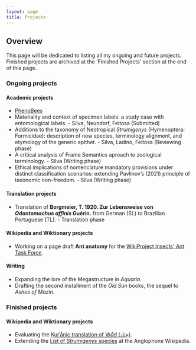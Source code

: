 ```yaml
---
layout: page
title: Projects
---
```


## Overview ##

This page will be dedicated to listing all my ongoing and future projects. Finished projects are archived at the 'Finished Projects' section at the end of this page.

### Ongoing projects ###

#### Academic projects ####

* [PhenoBees](https://researchportal.helsinki.fi/fi/projects/phenobees-a-knowledgebase-and-integrative-approach-for-studying-t)
* Materiality and context of specimen labels: a study case with entomological labels. - Silva, Neundorf, Feitosa (Submitted)
* Additions to the taxonomy of Neotropical *Strumigenys* (Hymenoptera: Formicidae): description of new species, terminology alignment, and etymology of the generic epithet. - Silva, Ladino, Feitosa (Reviewing phase)
* A critical analysis of Frame Semantics aproach to zoological terminology. - Silva (Writing phase)
* Ethical implications of nomenclature mandatory provisions under distinct classification scenarios: extending Pavlinov’s (2021) principle of taxonomic non-freedom. - Silva (Writing phase)

#### Translation projects ####

* Translation of **Borgmeier, T. 1920. Zur Lebensweise von _Odontomachus affinis_ Guérin.** from German (SL) to Brazilian Portuguese (TL). - Translation phase

#### Wikipedia and Wiktionary projects ####

* Working on a page draft **Ant anatomy** for the [WikiProject Insects' Ant Task Force](https://en.wikipedia.org/wiki/Wikipedia:WikiProject_Insects/ant_task_force).

#### Writing ####

* Expanding the lore of the Megastructure in *Aquaria*.
* Drafting the second installment of the *Old Sun* books, the sequel to *Ashes of Mazin*.

### Finished projects ###

#### Wikipedia and Wiktionary projects ####
* Evaluating the [Ḳurʾānic translation of ʿ*ibād* (عِبَاد)](https://en.wikipedia.org/wiki/Talk:Ibad).
* Extending the [List of *Strumigenys* species](https://en.wikipedia.org/wiki/List_of_Strumigenys_species) at the Anglophone Wikipedia.
